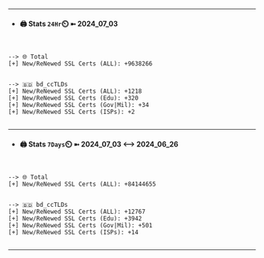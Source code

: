 

---
- #### 🖨️ **Stats** `24Hr`⏲️ ➼ 2024_07_03
```console


--> 🌐 Total
[+] New/ReNewed SSL Certs (ALL): +9638266


--> 🇧🇩 bd_ccTLDs
[+] New/ReNewed SSL Certs (ALL): +1218
[+] New/ReNewed SSL Certs (Edu): +320
[+] New/ReNewed SSL Certs (Gov|Mil): +34
[+] New/ReNewed SSL Certs (ISPs): +2


```

---
- #### 🖨️ **Stats** `7Days`⏲️ ➼ 2024_07_03 <--> 2024_06_26
```console


--> 🌐 Total
[+] New/ReNewed SSL Certs (ALL): +84144655


--> 🇧🇩 bd_ccTLDs
[+] New/ReNewed SSL Certs (ALL): +12767
[+] New/ReNewed SSL Certs (Edu): +3942
[+] New/ReNewed SSL Certs (Gov|Mil): +501
[+] New/ReNewed SSL Certs (ISPs): +14


```

---

